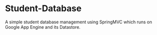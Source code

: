 # Student-Database
A simple student database management using SpringMVC which runs on Google App Engine and its Datastore.

